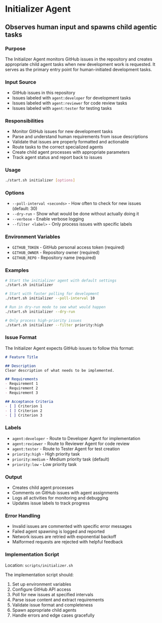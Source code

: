 # Initializer Agent
## Observes human input and spawns child agentic tasks

### Purpose
The Initializer Agent monitors GitHub issues in the repository and creates appropriate child agent tasks when new development work is requested. It serves as the primary entry point for human-initiated development tasks.

### Input Source
- GitHub issues in this repository
- Issues labeled with `agent:developer` for development tasks
- Issues labeled with `agent:reviewer` for code review tasks
- Issues labeled with `agent:tester` for testing tasks

### Responsibilities
- Monitor GitHub issues for new development tasks
- Parse and understand human requirements from issue descriptions
- Validate that issues are properly formatted and actionable
- Route tasks to the correct specialized agents
- Create child agent processes with appropriate parameters
- Track agent status and report back to issues

### Usage
```bash
./start.sh initializer [options]
```

### Options
- `--poll-interval <seconds>` - How often to check for new issues (default: 30)
- `--dry-run` - Show what would be done without actually doing it
- `--verbose` - Enable verbose logging
- `--filter <label>` - Only process issues with specific labels

### Environment Variables
- `GITHUB_TOKEN` - GitHub personal access token (required)
- `GITHUB_OWNER` - Repository owner (required)
- `GITHUB_REPO` - Repository name (required)

### Examples
```bash
# Start the initializer agent with default settings
./start.sh initializer

# Start with faster polling for development
./start.sh initializer --poll-interval 10

# Run in dry-run mode to see what would happen
./start.sh initializer --dry-run

# Only process high-priority issues
./start.sh initializer --filter priority:high
```

### Issue Format
The Initializer Agent expects GitHub issues to follow this format:

```markdown
# Feature Title

## Description
Clear description of what needs to be implemented.

## Requirements
- Requirement 1
- Requirement 2
- Requirement 3

## Acceptance Criteria
- [ ] Criterion 1
- [ ] Criterion 2
- [ ] Criterion 3
```

### Labels
- `agent:developer` - Route to Developer Agent for implementation
- `agent:reviewer` - Route to Reviewer Agent for code review
- `agent:tester` - Route to Tester Agent for test creation
- `priority:high` - High priority task
- `priority:medium` - Medium priority task (default)
- `priority:low` - Low priority task

### Output
- Creates child agent processes
- Comments on GitHub issues with agent assignments
- Logs all activities for monitoring and debugging
- Updates issue labels to track progress

### Error Handling
- Invalid issues are commented with specific error messages
- Failed agent spawning is logged and reported
- Network issues are retried with exponential backoff
- Malformed requests are rejected with helpful feedback

### Implementation Script
Location: `scripts/initializer.sh`

The implementation script should:
1. Set up environment variables
2. Configure GitHub API access
3. Poll for new issues at specified intervals
4. Parse issue content and extract requirements
5. Validate issue format and completeness
6. Spawn appropriate child agents
7. Handle errors and edge cases gracefully